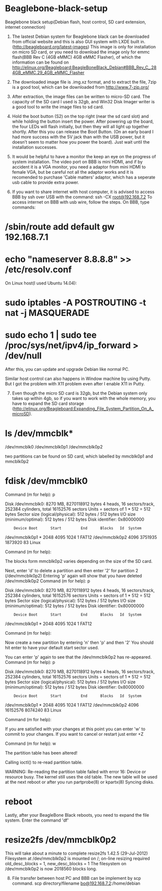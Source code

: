 # Beaglebone-black-setup
Beaglebone black setup(Debian flash, host control, SD card extension, internet connection)

1. The lastest Debian system for Beaglebone black can be downloaded from official website and this is also GUI system with LXDE built in. (http://beagleboard.org/latest-images)
This image is only for installation on micro SD card, or you need to download the image only for emmc flash(BBB Rev C (4GB eMMC) 4GB eMMC Flasher), of which the information can be found on http://elinux.org/Beagleboard:BeagleBoneBlack_Debian#BBB_Rev_C_.284GB_eMMC.29_4GB_eMMC_Flasher

2. The downloaded image file is .img.xz format, and to extract the file, 7zip is a good tool, which can be downloaded from http://www.7-zip.org/

3. After extraction, the image files can be written to micro-SD card. The capacity of the SD card I used is 32gb, and Win32 Disk Imager writer is a good tool to write the image files to sd card. 

4. Hold the boot button (S2) on the top right (near the sd card slot) and while holding the button insert the power. After powering up the board, the four LEDs will flash initially, but then they will all light up together shortly. After this you can release the Boot Button. (On an early board I had more success with the 5V jack than with the USB power, but it doesn’t seem to matter how you power the board). Just wait until the installation successes. 

5. It would be helpful to have a monitor the keep an eye on the progress of system installation. The video port on BBB is mini HDMI, and if by accident it is a VGA monitor, you need a adaptor from mini HDMI to female VGA, but be careful not all the adaptor works and it is recomended to purchase 'Cable matters' adaptor, which has a seperate usb cable to provide extra power. 

6. If you want to share internet with host computer, it is advised to access BBB by ssh over USB with the command: ssh -CX root@192.168.7.2
To access internet on BBB with usb wire, follow the steps.
On BBB, type commands:
  # /sbin/route add default gw 192.168.7.1
  # echo "nameserver 8.8.8.8" >> /etc/resolv.conf
On Linux host(I used Ubuntu 14.04):
  # sudo iptables -A POSTROUTING -t nat -j MASQUERADE
  # sudo echo 1 | sudo tee /proc/sys/net/ipv4/ip_forward > /dev/null

After this, you can update and upgrade Debian like normal PC. 

Similar host control can also happens in Window machine by using Putty. But I got the problem with X11 problem even after I enable X11 in Putty. 

7. Even though the micro SD card is 32gb, but the Debian system only takes up within 4gb, so if you want to work with the whole memory, you have to expand the SD card storage (http://elinux.org/Beagleboard:Expanding_File_System_Partition_On_A_microSD). 
# ls /dev/mmcblk*
/dev/mmcblk0
/dev/mmcblk0p1
/dev/mmcblk0p2

two partitions can be found on SD card, which labelled by mmcblk0p1 and mmcblk0p2

# fdisk /dev/mmcblk0

Command (m for help): p

Disk /dev/mmcblk0: 8270 MB, 8270118912 bytes
4 heads, 16 sectors/track, 252384 cylinders, total 16152576 sectors
Units = sectors of 1 * 512 = 512 bytes
Sector size (logical/physical): 512 bytes / 512 bytes
I/O size (minimum/optimal): 512 bytes / 512 bytes
Disk identifier: 0x80000000

        Device Boot      Start         End      Blocks   Id  System
/dev/mmcblk0p1   *        2048        4095        1024    1  FAT12
/dev/mmcblk0p2            4096     3751935     1873920   83  Linux

Command (m for help):

The blocks form mmcblk0p2 varies depending on the size of the SD card.

Next, enter 'd' to delete a partition and then enter '2' for partition 2 (/dev/mmcblk0p2)
Entering 'p' again will show that you have deleted /dev/mmcblk0p2
Command (m for help): p

Disk /dev/mmcblk0: 8270 MB, 8270118912 bytes
4 heads, 16 sectors/track, 252384 cylinders, total 16152576 sectors
Units = sectors of 1 * 512 = 512 bytes
Sector size (logical/physical): 512 bytes / 512 bytes
I/O size (minimum/optimal): 512 bytes / 512 bytes
Disk identifier: 0x80000000

        Device Boot      Start         End      Blocks   Id  System
/dev/mmcblk0p1   *        2048        4095        1024    1  FAT12

Command (m for help):

Now create a new partition by entering 'n' then 'p' and then '2'
You should hit enter to have your default start sector used. 

You can enter 'p' again to see that the /dev/mmcblk0p2 has re-appeared.
Command (m for help): p

Disk /dev/mmcblk0: 8270 MB, 8270118912 bytes
4 heads, 16 sectors/track, 252384 cylinders, total 16152576 sectors
Units = sectors of 1 * 512 = 512 bytes
Sector size (logical/physical): 512 bytes / 512 bytes
I/O size (minimum/optimal): 512 bytes / 512 bytes
Disk identifier: 0x80000000

        Device Boot      Start         End      Blocks   Id  System
/dev/mmcblk0p1   *        2048        4095        1024    1  FAT12
/dev/mmcblk0p2            4096    16152576     8074240   83  Linux

Command (m for help):

If you are satisfied with your changes at this point you can enter 'w' to commit to your changes. If you want to cancel or restart just enter <CTRL>+Z

Command (m for help): w

The partition table has been altered!

Calling ioctl() to re-read partition table.

WARNING: Re-reading the partition table failed with error 16: Device or resource busy.
The kernel still uses the old table. The new table will be used at
the next reboot or after you run partprobe(8) or kpartx(8)
Syncing disks.

# reboot

Lastly, after your BeagleBone Black reboots, you need to expand the file system. Enter the command 'df'
# resize2fs /dev/mmcblk0p2
This will take about a minute to complete 
resize2fs 1.42.5 (29-Jul-2012)
Filesystem at /dev/mmcblk0p2 is mounted on /; on-line resizing required
old_desc_blocks = 1, new_desc_blocks = 1
The filesystem on /dev/mmcblk0p2 is now 2018560 blocks long.

8. File transfer between host PC and BBB can be implement by scp command.
scp directory/filename bo@192.168.7.2:/home/debian
